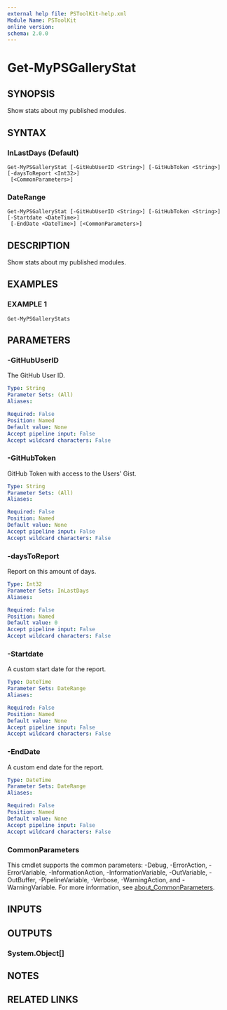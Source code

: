 ```yaml
---
external help file: PSToolKit-help.xml
Module Name: PSToolKit
online version:
schema: 2.0.0
---
```


# Get-MyPSGalleryStat

## SYNOPSIS
Show stats about my published modules.

## SYNTAX

### InLastDays (Default)
```
Get-MyPSGalleryStat [-GitHubUserID <String>] [-GitHubToken <String>] [-daysToReport <Int32>]
 [<CommonParameters>]
```

### DateRange
```
Get-MyPSGalleryStat [-GitHubUserID <String>] [-GitHubToken <String>] [-Startdate <DateTime>]
 [-EndDate <DateTime>] [<CommonParameters>]
```

## DESCRIPTION
Show stats about my published modules.

## EXAMPLES

### EXAMPLE 1
```
Get-MyPSGalleryStats
```

## PARAMETERS

### -GitHubUserID
The GitHub User ID.

```yaml
Type: String
Parameter Sets: (All)
Aliases:

Required: False
Position: Named
Default value: None
Accept pipeline input: False
Accept wildcard characters: False
```

### -GitHubToken
GitHub Token with access to the Users' Gist.

```yaml
Type: String
Parameter Sets: (All)
Aliases:

Required: False
Position: Named
Default value: None
Accept pipeline input: False
Accept wildcard characters: False
```

### -daysToReport
Report on this amount of days.

```yaml
Type: Int32
Parameter Sets: InLastDays
Aliases:

Required: False
Position: Named
Default value: 0
Accept pipeline input: False
Accept wildcard characters: False
```

### -Startdate
A custom start date for the report.

```yaml
Type: DateTime
Parameter Sets: DateRange
Aliases:

Required: False
Position: Named
Default value: None
Accept pipeline input: False
Accept wildcard characters: False
```

### -EndDate
A custom end date for the report.

```yaml
Type: DateTime
Parameter Sets: DateRange
Aliases:

Required: False
Position: Named
Default value: None
Accept pipeline input: False
Accept wildcard characters: False
```

### CommonParameters
This cmdlet supports the common parameters: -Debug, -ErrorAction, -ErrorVariable, -InformationAction, -InformationVariable, -OutVariable, -OutBuffer, -PipelineVariable, -Verbose, -WarningAction, and -WarningVariable. For more information, see [about_CommonParameters](http://go.microsoft.com/fwlink/?LinkID=113216).

## INPUTS

## OUTPUTS

### System.Object[]
## NOTES

## RELATED LINKS
